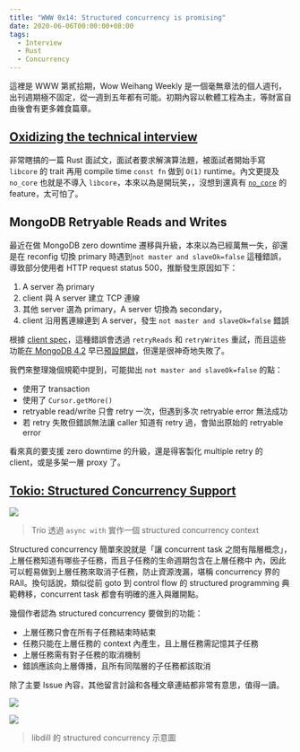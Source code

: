 ```yaml
---
title: "WWW 0x14: Structured concurrency is promising"
date: 2020-06-06T00:00:00+08:00
tags:
  - Interview
  - Rust
  - Concurrency
---
```


這裡是 WWW 第貳拾期，Wow Weihang Weekly 是一個毫無章法的個人週刊，出刊週期極不固定，從一週到五年都有可能。初期內容以軟體工程為主，等財富自由後會有更多雜食篇章。

## [Oxidizing the technical interview](https://blog.mgattozzi.dev/oxidizing-the-technical-interview/)

非常瞎搞的一篇 Rust 面試文，面試者要求解演算法題，被面試者開始手寫 `libcore` 的 trait 再用 compile time `const fn` 做到 `O(1)` runtime。內文更提及 `no_core` 也就是不導入 `libcore`，本來以為是開玩笑，，沒想到還真有 [`no_core`](https://github.com/rust-lang/rust/issues/29639) 的 feature，太可怕了。

## MongoDB Retryable Reads and Writes

最近在做 MongoDB zero downtime 遷移與升級，本來以為已經萬無一失，卻還是在 reconfig 切換 primary 時遇到`not master and slaveOk=false` 這種錯誤，導致部分使用者 HTTP request status 500，推斷發生原因如下：

1. A server 為 primary
2. client 與 A server 建立 TCP 連線
3. 其他 server 選為 primary，A server 切換為 secondary，
4. client 沿用舊連線連到 A server，發生 `not master and slaveOk=false` 錯誤

根據 [client spec](https://github.com/mongodb/specifications/blob/master/source/retryable-reads/retryable-reads.rst)，這種錯誤會透過 `retryReads` 和 `retryWrites` 重試，而且這些功能[在 MongoDB 4.2](https://docs.mongodb.com/manual/core/retryable-writes/index.html#enabling-retryable-writes) 早已[預設開啟](https://github.com/mongodb/specifications/blob/master/source/retryable-reads/retryable-reads.rst#retryreads)，但還是很神奇地失敗了。

我們來整理幾個規範中提到，可能拋出 `not master and slaveOk=false` 的點：

- 使用了 transaction
- 使用了 `Cursor.getMore()`
- retryable read/write 只會 retry 一次，但遇到多次 retryable error 無法成功
- 若 retry 失敗但錯誤無法讓 caller 知道有 retry 過，會拋出原始的 retryable error

看來真的要支援 zero downtime 的升級，還是得客製化 multiple retry 的 client，或是多架一層 proxy 了。

## [Tokio: Structured Concurrency Support](https://github.com/tokio-rs/tokio/issues/1879)

![](https://vorpus.org/blog/notes-on-structured-concurrency-or-go-statement-considered-harmful/nursery-3-pathified.svg)

> Trio 透過 `async with` 實作一個 structured concurrency context

Structured concurrency 簡單來說就是「讓 concurrent task 之間有階層概念」，上層任務知道有哪些子任務，而且子任務的生命週期包含在上層任務中 內，因此可以輕易做到上層任務來取消子任務，防止資源洩漏，堪稱 concurrency 界的 RAII。換句話說，類似從前 goto 到 control flow 的 structured programming 典範轉移，concurrent task 都會有明確的進入與離開點。

幾個作者認為 structured concurrency 要做到的功能：

- 上層任務只會在所有子任務結束時結束
- 任務只能在上層任務的 context 內產生，且上層任務需記憶其子任務
- 上層任務需有對子任務的取消機制
- 錯誤應該向上層傳播，且所有同階層的子任務都該取消

除了主要 Issue 內容，其他留言討論和各種文章連結都非常有意思，值得一讀。

![](http://libdill.org/index3.jpeg)

![](http://libdill.org/index2.jpeg)

> libdill 的 structured concurrency 示意圖
